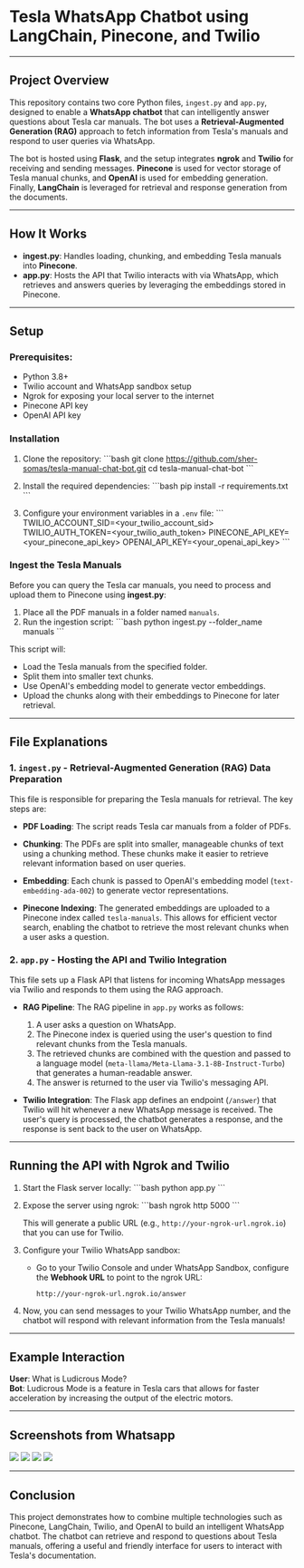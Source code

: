 
# Tesla WhatsApp Chatbot using LangChain, Pinecone, and Twilio

---

## Project Overview

This repository contains two core Python files, `ingest.py` and `app.py`, designed to enable a **WhatsApp chatbot** that can intelligently answer questions about Tesla car manuals. The bot uses a **Retrieval-Augmented Generation (RAG)** approach to fetch information from Tesla's manuals and respond to user queries via WhatsApp.

The bot is hosted using **Flask**, and the setup integrates **ngrok** and **Twilio** for receiving and sending messages. **Pinecone** is used for vector storage of Tesla manual chunks, and **OpenAI** is used for embedding generation. Finally, **LangChain** is leveraged for retrieval and response generation from the documents.

---

## How It Works

- **ingest.py**: Handles loading, chunking, and embedding Tesla manuals into **Pinecone**.
- **app.py**: Hosts the API that Twilio interacts with via WhatsApp, which retrieves and answers queries by leveraging the embeddings stored in Pinecone.

---

## Setup

### Prerequisites:
- Python 3.8+
- Twilio account and WhatsApp sandbox setup
- Ngrok for exposing your local server to the internet
- Pinecone API key
- OpenAI API key

### Installation

1. Clone the repository:
   \`\`\`bash
   git clone https://github.com/sher-somas/tesla-manual-chat-bot.git
   cd tesla-manual-chat-bot
   \`\`\`

2. Install the required dependencies:
   \`\`\`bash
   pip install -r requirements.txt
   \`\`\`

3. Configure your environment variables in a `.env` file:
   \`\`\`
   TWILIO_ACCOUNT_SID=<your_twilio_account_sid>
   TWILIO_AUTH_TOKEN=<your_twilio_auth_token>
   PINECONE_API_KEY=<your_pinecone_api_key>
   OPENAI_API_KEY=<your_openai_api_key>
   \`\`\`

### Ingest the Tesla Manuals

Before you can query the Tesla car manuals, you need to process and upload them to Pinecone using **ingest.py**:

1. Place all the PDF manuals in a folder named `manuals`.
2. Run the ingestion script:
   \`\`\`bash
   python ingest.py --folder_name manuals
   \`\`\`

This script will:
- Load the Tesla manuals from the specified folder.
- Split them into smaller text chunks.
- Use OpenAI's embedding model to generate vector embeddings.
- Upload the chunks along with their embeddings to Pinecone for later retrieval.

---

## File Explanations

### 1. `ingest.py` - Retrieval-Augmented Generation (RAG) Data Preparation

This file is responsible for preparing the Tesla manuals for retrieval. The key steps are:

- **PDF Loading**: The script reads Tesla car manuals from a folder of PDFs.
  
- **Chunking**: The PDFs are split into smaller, manageable chunks of text using a chunking method. These chunks make it easier to retrieve relevant information based on user queries.
  
- **Embedding**: Each chunk is passed to OpenAI's embedding model (`text-embedding-ada-002`) to generate vector representations.
  
- **Pinecone Indexing**: The generated embeddings are uploaded to a Pinecone index called `tesla-manuals`. This allows for efficient vector search, enabling the chatbot to retrieve the most relevant chunks when a user asks a question.

### 2. `app.py` - Hosting the API and Twilio Integration

This file sets up a Flask API that listens for incoming WhatsApp messages via Twilio and responds to them using the RAG approach.

- **RAG Pipeline**: The RAG pipeline in `app.py` works as follows:
  1. A user asks a question on WhatsApp.
  2. The Pinecone index is queried using the user's question to find relevant chunks from the Tesla manuals.
  3. The retrieved chunks are combined with the question and passed to a language model (`meta-llama/Meta-Llama-3.1-8B-Instruct-Turbo`) that generates a human-readable answer.
  4. The answer is returned to the user via Twilio's messaging API.

- **Twilio Integration**: The Flask app defines an endpoint (`/answer`) that Twilio will hit whenever a new WhatsApp message is received. The user's query is processed, the chatbot generates a response, and the response is sent back to the user on WhatsApp.

---

## Running the API with Ngrok and Twilio

1. Start the Flask server locally:
   \`\`\`bash
   python app.py
   \`\`\`

2. Expose the server using ngrok:
   \`\`\`bash
   ngrok http 5000
   \`\`\`

   This will generate a public URL (e.g., `http://your-ngrok-url.ngrok.io`) that you can use for Twilio.

3. Configure your Twilio WhatsApp sandbox:
   - Go to your Twilio Console and under WhatsApp Sandbox, configure the **Webhook URL** to point to the ngrok URL:
     ```
     http://your-ngrok-url.ngrok.io/answer
     ```

4. Now, you can send messages to your Twilio WhatsApp number, and the chatbot will respond with relevant information from the Tesla manuals!

---

## Example Interaction

**User**: What is Ludicrous Mode?  
**Bot**: Ludicrous Mode is a feature in Tesla cars that allows for faster acceleration by increasing the output of the electric motors.

---

## Screenshots from Whatsapp

![](images/screenshot-1.jpeg)
![](images/screenshot-2.jpeg)
![](images/screenshot-3.jpeg)
![](images/ngrok.jpeg)

---

## Conclusion

This project demonstrates how to combine multiple technologies such as Pinecone, LangChain, Twilio, and OpenAI to build an intelligent WhatsApp chatbot. The chatbot can retrieve and respond to questions about Tesla manuals, offering a useful and friendly interface for users to interact with Tesla's documentation.
